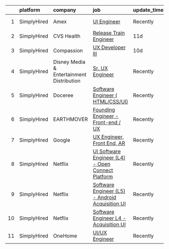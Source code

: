 

|    | platform    | company                                   | job                                                                                                                                                       | update_time   | location                |
|---:|:------------|:------------------------------------------|:----------------------------------------------------------------------------------------------------------------------------------------------------------|:--------------|:------------------------|
|  1 | SimplyHired | Amex                                      | [UI Engineer](https://www.simplyhired.com/job/XmtflUus7rxzwK8DkwN-0kRXfnVZ6_FD1oRnbujA9smskCb6I4rAMA?q=ux+engineer)                                       | Recently      | Phoenix, AZ             |
|  2 | SimplyHired | CVS Health                                | [Release Train Engineer](https://www.simplyhired.com/job/Klej9gGHWHRidI0xRSglVb200cFoTFDqmqn0aQB1jVUzQwWV_Sdkig?q=ux+engineer)                            | 11d           | Arizona                 |
|  3 | SimplyHired | Compassion                                | [UX Developer III](https://www.simplyhired.com/job/UwGUySPKRDHhqWWVumDyAobKng201KSWo7e8PiwMbymJ5IkbYhkU4Q?q=ux+engineer)                                  | 10d           | Remote                  |
|  4 | SimplyHired | Disney Media & Entertainment Distribution | [Sr. UX Engineer](https://www.simplyhired.com/job/5U2sR38RQo6MYvhRGgYisYetMeVdC36sJe2ZXRbukgVifepFMtjMUw?q=ux+engineer)                                   | Recently      | Burbank, CA +1 location |
|  5 | SimplyHired | Doceree                                   | [Software Engineer ( HTML/CSS/UI)](https://www.simplyhired.com/job/eRQEp7hROazRsjZ7sEalw7eodhMR3wiYT8Rq7ITk0vcVljHTbkS7Og?q=ux+engineer)                  | Recently      | United States           |
|  6 | SimplyHired | EARTHMOVER                                | [Founding Engineer - Front-end / UX](https://www.simplyhired.com/job/sibg0txBTR4aGm5QwEGyLFMU1T9Icu5xb7cadmmFuIn0kAky7UuW9Q?q=ux+engineer)                | Recently      | Remote                  |
|  7 | SimplyHired | Google                                    | [UX Engineer, Front End, AR](https://www.simplyhired.com/job/MT11ThdpkYChRJqs18_BxsUEdF4oC4xkXdi6tjG_Lsn5ngy6KI0Tuw?q=ux+engineer)                        | Recently      | Mountain View, CA       |
|  8 | SimplyHired | Netflix                                   | [UI Software Engineer (L4) - Open Connect Platform](https://www.simplyhired.com/job/NVDH9_xlvkPwnYVWCHX33dZoGkK5u8V2tmdHi3UNepKNG9pVTcPkAQ?q=ux+engineer) | Recently      | Remote                  |
|  9 | SimplyHired | Netflix                                   | [Software Engineer (L5) - Android Acquisition UI](https://www.simplyhired.com/job/frnVlffIIPe5Y690p-0Akn2faxdRufjOduToE2MvKHKHTLIb-3a_bQ?q=ux+engineer)   | Recently      | Remote                  |
| 10 | SimplyHired | Netflix                                   | [Software Engineer L4 - Acquisition UI](https://www.simplyhired.com/job/MewjA4tIM3AQZ5UEsNQMeDsA1D9LOnO54B8m8m2-ZUhXvcUr0JYaBA?q=ux+engineer)             | Recently      | Remote                  |
| 11 | SimplyHired | OneHome                                   | [UI/UX Engineer](https://www.simplyhired.com/job/YuhJTOLkG6Kq5nmq7mYvq1wsu_cNU27ZpSeoi6GjVAmQBWaEe-4Jig?q=ux+engineer)                                    | Recently      | Remote                  |